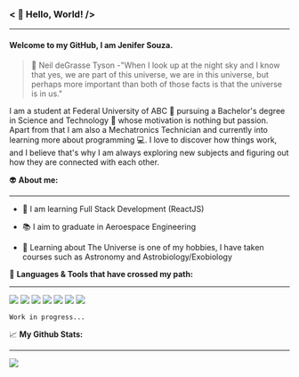 ###  < :wave: Hello, World! />
------------
#### Welcome to my GitHub, I am Jenifer Souza.


> :milky_way:  Neil deGrasse Tyson -"When I look up at the night sky and I know that yes, we are part of this universe, we are in this universe, but perhaps more important than both of those facts is that the universe is in us."

I am a student at  Federal University of ABC :office: pursuing a Bachelor's degree in Science and Technology :microscope: whose motivation is nothing but passion. Apart from that I am also a Mechatronics Technician and currently into learning more about programming :computer:. I love to discover how things work, and I believe that's why I am always exploring new subjects and figuring out how they are connected with each other.


:alien:  **About me:**

------------

- :seedling:   I am learning Full Stack Development (ReactJS)

- :books: I aim to graduate in Aeroespace Engineering

- :telescope: Learning about The Universe is one of my hobbies, I have taken courses such as Astronomy and Astrobiology/Exobiology


:wrench: **Languages & Tools that have crossed my path:**

------------
![](https://img.shields.io/badge/Python-14354C?style=for-the-badge&logo=python&logoColor=white) 
![](https://img.shields.io/badge/HTML5-E34F26?style=for-the-badge&logo=html5&logoColor=white) 
![](https://img.shields.io/badge/CSS3-1572B6?style=for-the-badge&logo=css3&logoColor=white) 
![](https://img.shields.io/badge/JavaScript-F7DF1E?style=for-the-badge&logo=javascript&logoColor=black) 
![](https://img.shields.io/badge/Kotlin-0095D5?&style=for-the-badge&logo=kotlin&logoColor=white) 
![](https://img.shields.io/badge/Git-F05032?style=for-the-badge&logo=git&logoColor=white) ![](https://img.shields.io/badge/-ReactJs-61DAFB?&style=for-the-badge&logo=react&logoColor=black)



`Work in progress...`

:chart_with_upwards_trend:  **My Github Stats:**

------------

<img align="center" src="https://github-readme-stats.vercel.app/api/top-langs/?username=jeniferss&theme=dark" />
